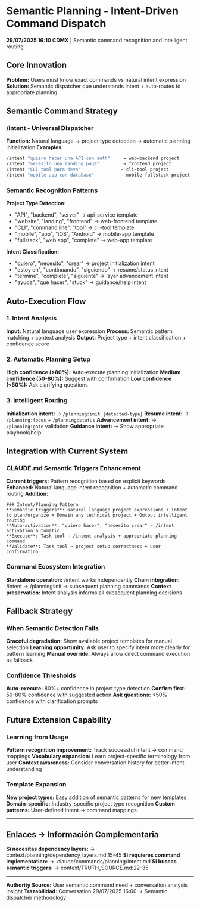 # Semantic Planning - Intent-Driven Command Dispatch

**29/07/2025 16:10 CDMX** | Semantic command recognition and intelligent routing

## Core Innovation

**Problem:** Users must know exact commands vs natural intent expression
**Solution:** Semantic dispatcher que understands intent + auto-routes to appropriate planning

## Semantic Command Strategy

### /intent - Universal Dispatcher
**Function:** Natural language → project type detection → automatic planning initialization
**Examples:**
```bash
/intent "quiero hacer una API con auth"     → web-backend project
/intent "necesito una landing page"         → frontend project  
/intent "CLI tool para devs"               → cli-tool project
/intent "mobile app con database"          → mobile-fullstack project
```

### Semantic Recognition Patterns
**Project Type Detection:**
- "API", "backend", "server" → api-service template
- "website", "landing", "frontend" → web-frontend template
- "CLI", "command line", "tool" → cli-tool template
- "mobile", "app", "iOS", "Android" → mobile-app template
- "fullstack", "web app", "complete" → web-app template

**Intent Classification:**
- "quiero", "necesito", "crear" → project initialization intent
- "estoy en", "continuando", "siguiendo" → resume/status intent
- "terminé", "completé", "siguiente" → layer advancement intent
- "ayuda", "qué hacer", "stuck" → guidance/help intent

## Auto-Execution Flow

### 1. Intent Analysis
**Input:** Natural language user expression
**Process:** Semantic pattern matching + context analysis
**Output:** Project type + intent classification + confidence score

### 2. Automatic Planning Setup
**High confidence (>80%):** Auto-execute planning initialization
**Medium confidence (50-80%):** Suggest with confirmation
**Low confidence (<50%):** Ask clarifying questions

### 3. Intelligent Routing
**Initialization intent:** → `/planning:init {detected-type}`
**Resume intent:** → `/planning:focus` + `/planning:status`
**Advancement intent:** → `/planning:gate` validation
**Guidance intent:** → Show appropriate playbook/help

## Integration with Current System

### CLAUDE.md Semantic Triggers Enhancement
**Current triggers:** Pattern recognition based on explicit keywords
**Enhanced:** Natural language intent recognition + automatic command routing
**Addition:** 
```
### Intent/Planning Pattern
**Semantic triggers**: Natural language project expressions + intent to plan/organize + Domain any technical project + Output intelligent routing
**Auto-activation**: "quiero hacer", "necesito crear" → /intent activation automatic
**Execute**: Task tool → /intent analysis + appropriate planning command
**Validate**: Task tool → project setup correctness + user confirmation
```

### Command Ecosystem Integration
**Standalone operation:** /intent works independently
**Chain integration:** /intent → /planning:init → subsequent planning commands
**Context preservation:** Intent analysis informs all subsequent planning decisions

## Fallback Strategy

### When Semantic Detection Fails
**Graceful degradation:** Show available project templates for manual selection
**Learning opportunity:** Ask user to specify intent more clearly for pattern learning
**Manual override:** Always allow direct command execution as fallback

### Confidence Thresholds
**Auto-execute:** 80%+ confidence in project type detection
**Confirm first:** 50-80% confidence with suggested action
**Ask questions:** <50% confidence with clarification prompts

## Future Extension Capability

### Learning from Usage
**Pattern recognition improvement:** Track successful intent → command mappings
**Vocabulary expansion:** Learn project-specific terminology from user
**Context awareness:** Consider conversation history for better intent understanding

### Template Expansion
**New project types:** Easy addition of semantic patterns for new templates
**Domain-specific:** Industry-specific project type recognition
**Custom patterns:** User-defined intent → command mappings

---
## Enlaces → Información Complementaria
**Si necesitas dependency layers:** → context/planning/dependency_layers.md:15-45
**Si requieres command implementation:** → .claude/commands/planning/intent.md
**Si buscas semantic triggers:** → context/TRUTH_SOURCE.md:22-35

---
**Authority Source:** User semantic command need + conversation analysis insight
**Trazabilidad:** Conversation 29/07/2025 16:00 → Semantic dispatcher methodology